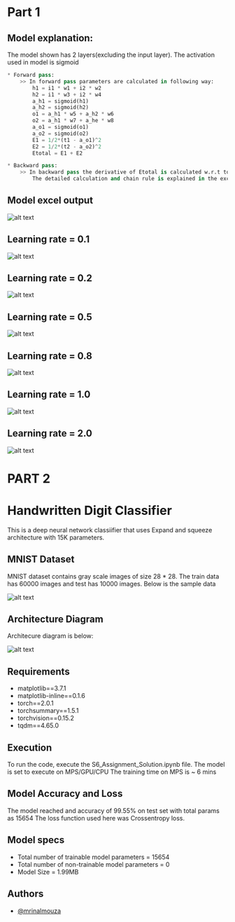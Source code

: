 # Part 1
## Model explanation:

The model shown has 2 layers(excluding the input layer). The activation used in model is sigmoid

``` python
* Forward pass:
    >> In forward pass parameters are calculated in following way:
        h1 = i1 * w1 + i2 * w2
        h2 = i1 * w3 + i2 * w4
        a_h1 = sigmoid(h1)
        a_h2 = sigmoid(h2)
        o1 = a_h1 * w5 + a_h2 * w6
        o2 = a_h1 * w7 + a_he * w8
        a_o1 = sigmoid(o1)
        a_o2 = sigmoid(o2)
        E1 = 1/2*(t1 - a_o1)^2
        E2 = 1/2*(t2 - a_o2)^2
        Etotal = E1 + E2

* Backward pass:
    >> In backward pass the derivative of Etotal is calculated w.r.t to all the weights viz -a - viz (w1,w2,... w8)
        The detailed calculation and chain rule is explained in the excel sheet.
```
## Model excel output
![alt text](https://github.com/mrinalmouza/TSAI-S6/blob/main/Images/Output.png "Outpur")
 
## Learning rate = 0.1
![alt text](https://github.com/mrinalmouza/TSAI-S6/blob/main/Images/LR_0_1.png "LR_0_1")

## Learning rate = 0.2
![alt text](https://github.com/mrinalmouza/TSAI-S6/blob/main/Images/LR_0_2.png "LR_0_2")

## Learning rate = 0.5
![alt text](https://github.com/mrinalmouza/TSAI-S6/blob/main/Images/LR_0_5.png "LR_0_5")

## Learning rate = 0.8
![alt text](https://github.com/mrinalmouza/TSAI-S6/blob/main/Images/LR_0_8.png "LR_0_8")

## Learning rate = 1.0
![alt text](https://github.com/mrinalmouza/TSAI-S6/blob/main/Images/LR_1_0.png "LR_1_0")

## Learning rate = 2.0
![alt text](https://github.com/mrinalmouza/TSAI-S6blob/main//Images/LR_2_0.png "LR_2_0")


# PART 2

# Handwritten Digit Classifier

This is a deep neural network classiifier that uses Expand and squeeze architecture with 15K parameters.

## MNIST Dataset

MNIST dataset contains gray scale images of size 28 * 28.
The train data has 60000 images and test has 10000 images.
Below is the sample data

![alt text](https://github.com/mrinalmouza/TSAI-S6/blob/main/output.png "Sample Data")

## Architecture Diagram
Architecure diagram is below:

![alt text](https://github.com/mrinalmouza/TSAI-S6/blob/main/MNIST_20K_Mrinal.png "Architecure Diagram")

## Requirements
* matplotlib==3.7.1
* matplotlib-inline==0.1.6
* torch==2.0.1
* torchsummary==1.5.1
* torchvision==0.15.2
* tqdm==4.65.0

## Execution
To run the code, execute the S6_Assignment_Solution.ipynb file.
The model is set to execute on MPS/GPU/CPU
The training time on MPS is ~ 6 mins 

## Model Accuracy and Loss
The model reached and accuracy of 99.55% on test set with total params as 15654
The loss function used here was Crossentropy loss.

## Model specs
* Total number of trainable model parameters = 15654
* Total number of non-trainable model parameters = 0
* Model Size = 1.99MB

## Authors

- [@mrinalmouza](https://github.com/mrinalmouza)


